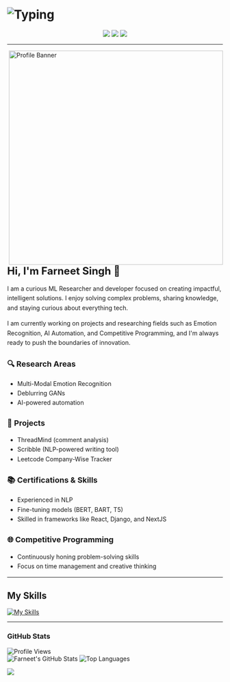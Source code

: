 # ![Typing](https://readme-typing-svg.demolab.com?font=Fira+Code&weight=500&size=26&pause=1000&color=FFCC00&center=true&vCenter=true&width=550&lines=The+Force+will+be+with+you%2C+always.)


<div align="center">

[![](https://skillicons.dev/icons?i=linkedin)](https://www.linkedin.com/in/farneet-singh-6b155b208/)
[![](https://skillicons.dev/icons?i=github)](https://github.com/farneet24)
[![](https://skillicons.dev/icons?i=webflow)](https://farneet-singh.webflow.io/)

</div>


---

<img align="right" width="500" src="star-wars-gif-1.gif" alt="Profile Banner"/>

<h1 style="font-size: 24px;">Hi, I'm Farneet Singh 👋</h1>

<p style="font-size: 14px; line-height: 1.6;">
I am a curious ML Researcher and developer focused on creating impactful, intelligent solutions. I enjoy solving complex problems, sharing knowledge, and staying curious about everything tech.
</p>

<p style="font-size: 14px; line-height: 1.6;">
I am currently working on projects and researching fields such as Emotion Recognition, AI Automation, and Competitive Programming, and I'm always ready to push the boundaries of innovation.
</p>

<h3 style="font-size: 18px;">🔍 Research Areas</h3>
<ul style="font-size: 14px; line-height: 1.6;">
  <li>Multi-Modal Emotion Recognition</li>
  <li>Deblurring GANs</li>
  <li>AI-powered automation</li>
</ul>

<h3 style="font-size: 18px;">🚀 Projects</h3>
<ul style="font-size: 14px; line-height: 1.6;">
  <li>ThreadMind (comment analysis)</li>
  <li>Scribble (NLP-powered writing tool)</li>
  <li>Leetcode Company-Wise Tracker</li>
</ul>

<h3 style="font-size: 18px;">📚 Certifications & Skills</h3>
<ul style="font-size: 14px; line-height: 1.6;">
  <li>Experienced in NLP</li>
  <li>Fine-tuning models (BERT, BART, T5)</li>
  <li>Skilled in frameworks like React, Django, and NextJS</li>
</ul>

<h3 style="font-size: 18px;">🌐 Competitive Programming</h3>
<ul style="font-size: 14px; line-height: 1.6;">
  <li>Continuously honing problem-solving skills</li>
  <li>Focus on time management and creative thinking</li>
</ul>

---

## My Skills
[![My Skills](https://skillicons.dev/icons?i=python,c,cpp,js,pytorch,tensorflow,react,django,nextjs,postgres,r,sklearn,mysql,flask,gcp,aws,opencv,selenium,docker,git,bootstrap,arduino,raspberrypi)](https://skillicons.dev)

---

### GitHub Stats
![Profile Views](https://komarev.com/ghpvc/?username=farneet24&label=Profile%20views&color=0e75b6&style=for-the-badge)
<br>
![Farneet's GitHub Stats](https://github-readme-stats.vercel.app/api?username=farneet24&show_icons=true&theme=radical)
![Top Languages](https://github-readme-stats.vercel.app/api/top-langs/?username=farneet24&layout=compact&theme=radical&hide=jupyter%20notebook)

![](https://raw.githubusercontent.com/mayhemantt/mayhemantt/Update/svg/Bottom.svg)

